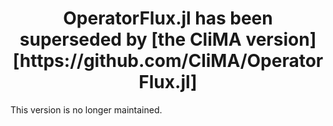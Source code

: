 <!-- Title -->
<h1 align="center">
  OperatorFlux.jl has been superseded by [the CliMA version][https://github.com/CliMA/OperatorFlux.jl]
</h1>

This version is no longer maintained.
